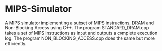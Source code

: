 # MIPS-Simulator
A MIPS simulator implementing a subset of MIPS instructions, DRAM and Non-Blocking Access using C++.
The program STANDARD_DRAM.cpp takes a set of MIPS instructions as input and outputs a complete execution log. 
The program NON_BLOCKING_ACCESS.cpp does the same but more efficiently.
